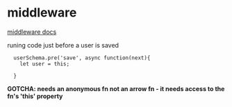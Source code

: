 # middleware

[middleware docs](https://mongoosejs.com/docs/middleware.html)   

runing code just before a user is saved
```
  userSchema.pre('save', async function(next){
    let user = this;

  }
```

**GOTCHA: needs an anonymous fn not an arrow fn - it needs access to the fn's 'this' property**
